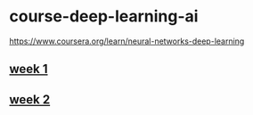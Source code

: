 # course-deep-learning-ai
https://www.coursera.org/learn/neural-networks-deep-learning

## [week 1](./1.md)

## [week 2](./2.md)

